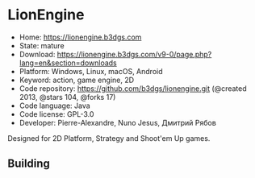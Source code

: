 # LionEngine

- Home: https://lionengine.b3dgs.com
- State: mature
- Download: https://lionengine.b3dgs.com/v9-0/page.php?lang=en&section=downloads
- Platform: Windows, Linux, macOS, Android
- Keyword: action, game engine, 2D
- Code repository: https://github.com/b3dgs/lionengine.git (@created 2013, @stars 104, @forks 17)
- Code language: Java
- Code license: GPL-3.0
- Developer: Pierre-Alexandre, Nuno Jesus, Дмитрий Рябов

Designed for 2D Platform, Strategy and Shoot'em Up games.

## Building
